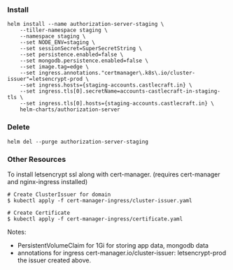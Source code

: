 ### Install

```
helm install --name authorization-server-staging \
    --tiller-namespace staging \
    --namespace staging \
    --set NODE_ENV=staging \
    --set sessionSecret=SuperSecretString \
    --set persistence.enabled=false \
    --set mongodb.persistence.enabled=false \
    --set image.tag=edge \
    --set ingress.annotations."certmanager\.k8s\.io/cluster-issuer"=letsencrypt-prod \
    --set ingress.hosts={staging-accounts.castlecraft.in} \
    --set ingress.tls[0].secretName=accounts-castlecraft-in-staging-tls \
    --set ingress.tls[0].hosts={staging-accounts.castlecraft.in} \
    helm-charts/authorization-server
```

### Delete

```
helm del --purge authorization-server-staging
```

### Other Resources

To install letsencrypt ssl along with cert-manager. (requires cert-manager and nginx-ingress installed)

```
# Create ClusterIssuer for domain
$ kubectl apply -f cert-manager-ingress/cluster-issuer.yaml

# Create Certificate
$ kubectl apply -f cert-manager-ingress/certificate.yaml
```

Notes:

- PersistentVolumeClaim for 1Gi for storing app data, mongodb data
- annotations for ingress cert-manager.io/cluster-issuer: letsencrypt-prod the issuer created above.
